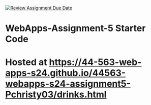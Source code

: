 [![Review Assignment Due Date](https://classroom.github.com/assets/deadline-readme-button-24ddc0f5d75046c5622901739e7c5dd533143b0c8e959d652212380cedb1ea36.svg)](https://classroom.github.com/a/5u0mb8O1)
# WebApps-Assignment-5 Starter Code
# Hosted at https://44-563-web-apps-s24.github.io/44563-webapps-s24-assignment5-Pchristy03/drinks.html
